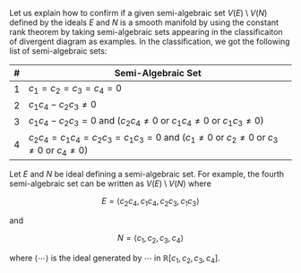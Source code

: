 Let us explain how to confirm if a given semi-algebraic set $V \left( E \right) \setminus V \left( N \right)$ defined by the ideals $E$ and $N$ is a smooth manifold by using the constant rank theorem by taking semi-algebraic sets appearing in the classificaiton of divergent diagram as examples. In the classification, we got the following list of semi-algebraic sets: 

| # | Semi-Algebraic Set |
| - |------------------- |
| 1 | $c_1 = c_2 = c_3 = c_4 = 0$ |
| 2 | $c_1 c_4 - c_2 c_3 \neq 0$ |
| 3 | $c_1 c_4 - c_2 c_3 = 0$ and ($c_2 c_4 \neq 0$ or $c_1 c_4 \neq 0$ or $c_1 c_3 \neq 0$)  |
| 4 | $c_2 c_4 = c_1 c_4 = c_2 c_3 = c_1 c_3 = 0$ and ($c_1 \neq 0$ or $c_2 \neq 0$ or $c_3 \neq 0$ or $c_4 \neq 0$)  |

Let $E$ and $N$ be ideal defining a semi-algebraic set. For example, the fourth semi-algebraic set can be written as $V \left( E \right) \setminus V \left( N \right)$ where 

$$E = \langle c_2 c_4, c_1 c_4, c_2 c_3, c_1 c_3 \rangle$$

and 

$$N = \langle c_1, c_2, c_3, c_4 \rangle$$

where $\langle \cdots \rangle$ is the ideal generated by $\cdots$ in $\mathbb{R} \left[ c_1, c_2, c_3, c_4 \right]$.

